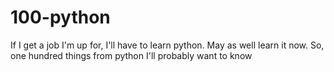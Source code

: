 100-python
==========

If I get a job I'm up for, I'll have to learn python.  May as well learn it now.  So, one hundred things from python I'll probably want to know
